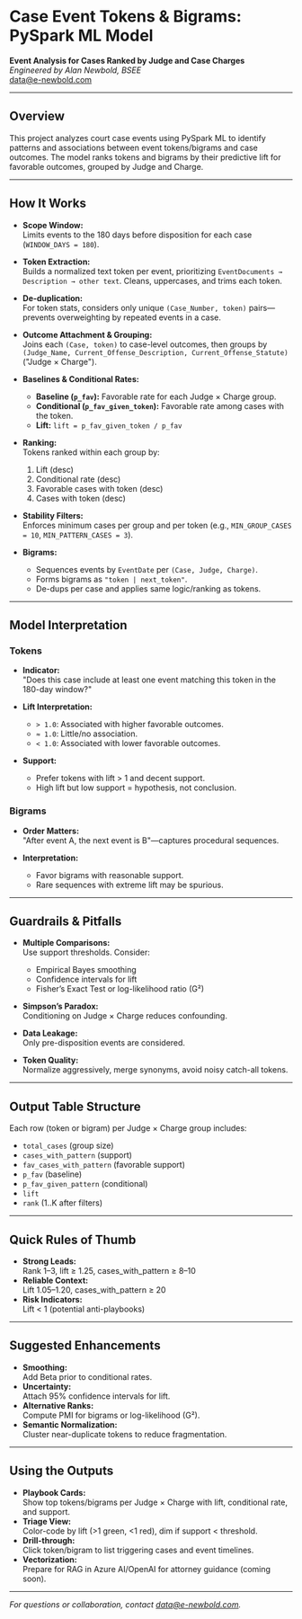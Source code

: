 # Case Event Tokens & Bigrams: PySpark ML Model

**Event Analysis for Cases Ranked by Judge and Case Charges**  
_Engineered by Alan Newbold, BSEE_  
[data@e-newbold.com](mailto:data@e-newbold.com)

---

## Overview

This project analyzes court case events using PySpark ML to identify patterns and associations between event tokens/bigrams and case outcomes. The model ranks tokens and bigrams by their predictive lift for favorable outcomes, grouped by Judge and Charge.

---

## How It Works

- **Scope Window:**  
  Limits events to the 180 days before disposition for each case (`WINDOW_DAYS = 180`).

- **Token Extraction:**  
  Builds a normalized text token per event, prioritizing `EventDocuments → Description → other text`. Cleans, uppercases, and trims each token.

- **De-duplication:**  
  For token stats, considers only unique `(Case_Number, token)` pairs—prevents overweighting by repeated events in a case.

- **Outcome Attachment & Grouping:**  
  Joins each `(Case, token)` to case-level outcomes, then groups by `(Judge_Name, Current_Offense_Description, Current_Offense_Statute)` ("Judge × Charge").

- **Baselines & Conditional Rates:**

  - **Baseline (`p_fav`):** Favorable rate for each Judge × Charge group.
  - **Conditional (`p_fav_given_token`):** Favorable rate among cases with the token.
  - **Lift:** `lift = p_fav_given_token / p_fav`

- **Ranking:**  
  Tokens ranked within each group by:

  1. Lift (desc)
  2. Conditional rate (desc)
  3. Favorable cases with token (desc)
  4. Cases with token (desc)

- **Stability Filters:**  
  Enforces minimum cases per group and per token (e.g., `MIN_GROUP_CASES = 10`, `MIN_PATTERN_CASES = 3`).

- **Bigrams:**
  - Sequences events by `EventDate` per `(Case, Judge, Charge)`.
  - Forms bigrams as `"token | next_token"`.
  - De-dups per case and applies same logic/ranking as tokens.

---

## Model Interpretation

### Tokens

- **Indicator:**  
  "Does this case include at least one event matching this token in the 180-day window?"

- **Lift Interpretation:**

  - `> 1.0`: Associated with higher favorable outcomes.
  - `≈ 1.0`: Little/no association.
  - `< 1.0`: Associated with lower favorable outcomes.

- **Support:**
  - Prefer tokens with lift > 1 and decent support.
  - High lift but low support = hypothesis, not conclusion.

### Bigrams

- **Order Matters:**  
  "After event A, the next event is B"—captures procedural sequences.

- **Interpretation:**
  - Favor bigrams with reasonable support.
  - Rare sequences with extreme lift may be spurious.

---

## Guardrails & Pitfalls

- **Multiple Comparisons:**  
  Use support thresholds. Consider:

  - Empirical Bayes smoothing
  - Confidence intervals for lift
  - Fisher’s Exact Test or log-likelihood ratio (G²)

- **Simpson’s Paradox:**  
  Conditioning on Judge × Charge reduces confounding.

- **Data Leakage:**  
  Only pre-disposition events are considered.

- **Token Quality:**  
  Normalize aggressively, merge synonyms, avoid noisy catch-all tokens.

---

## Output Table Structure

Each row (token or bigram) per Judge × Charge group includes:

- `total_cases` (group size)
- `cases_with_pattern` (support)
- `fav_cases_with_pattern` (favorable support)
- `p_fav` (baseline)
- `p_fav_given_pattern` (conditional)
- `lift`
- `rank` (1..K after filters)

---

## Quick Rules of Thumb

- **Strong Leads:**  
  Rank 1–3, lift ≥ 1.25, cases_with_pattern ≥ 8–10
- **Reliable Context:**  
  Lift 1.05–1.20, cases_with_pattern ≥ 20
- **Risk Indicators:**  
  Lift < 1 (potential anti-playbooks)

---

## Suggested Enhancements

- **Smoothing:**  
  Add Beta prior to conditional rates.
- **Uncertainty:**  
  Attach 95% confidence intervals for lift.
- **Alternative Ranks:**  
  Compute PMI for bigrams or log-likelihood (G²).
- **Semantic Normalization:**  
  Cluster near-duplicate tokens to reduce fragmentation.

---

## Using the Outputs

- **Playbook Cards:**  
  Show top tokens/bigrams per Judge × Charge with lift, conditional rate, and support.
- **Triage View:**  
  Color-code by lift (>1 green, <1 red), dim if support < threshold.
- **Drill-through:**  
  Click token/bigram to list triggering cases and event timelines.
- **Vectorization:**  
  Prepare for RAG in Azure AI/OpenAI for attorney guidance (coming soon).

---

_For questions or collaboration, contact [data@e-newbold.com](mailto:data@e-newbold.com)._

